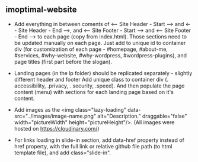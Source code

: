 ## imoptimal-website

- Add everything in between coments of <-- Site Header - Start --> and <-- Site Header - End -->, and <-- Site Footer - Start --> and <-- Site Footer - End --> to each page (copy from index.html). Those sections need to be updated manually on each page. Just add to unique id to container div (for customization of each page - #homepage, #about-me, #services, #why-website, #why-wordpress, #wordpress-plugins), and page titles (first part before the slogan).

- Landing pages (in the lp folder) should be replicated separately - slightly different header and footer  Add unique class to container div (. accessibility, .privacy, . security, .speed). And then populate the page content (menu) with sections for each landing page based on it's content.

- Add images as the \<img class="lazy-loading" data-src="../images/image-name.png" alt="Description." draggable="false" width="pictureWidth" height="pictureHeight"/>. (All images were hosted on https://cloudinary.com/)

- For links loading in slide-in section, add data-href property instead of href property, with the full link or relative github file path (to html template file), and add class="slide-in".


